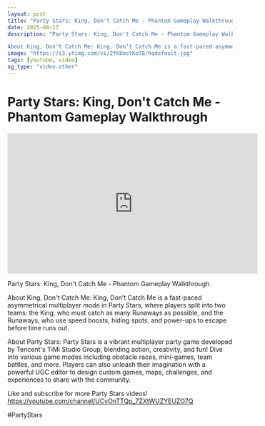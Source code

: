 ```yaml
---
layout: post
title: "Party Stars: King, Don't Catch Me - Phantom Gameplay Walkthrough"
date: 2025-08-17
description: "Party Stars: King, Don't Catch Me - Phantom Gameplay Walkthrough

About King, Don't Catch Me: King, Don’t Catch Me is a fast-paced asymmetrical multipla..."
image: "https://i3.ytimg.com/vi/2fK8mstKoT8/hqdefault.jpg"
tags: [youtube, video]
og_type: "video.other"
---
```


<script type="application/ld+json">
{
  "@context": "http://schema.org",
  "@type": "VideoObject",
  "name": "Party Stars: King, Don't Catch Me - Phantom Gameplay Walkthrough",
  "description": "Party Stars: King, Don't Catch Me - Phantom Gameplay Walkthrough\n\nAbout King, Don't Catch Me: King, Don\u2019t Catch Me is a fast-paced asymmetrical multiplayer mode in Party Stars, where players split into two teams: the King, who must catch as many Runaways as possible, and the Runaways, who use speed boosts, hiding spots, and power-ups to escape before time runs out.\n\nAbout Party Stars: Party Stars is a vibrant multiplayer party game developed by Tencent's TiMi Studio Group, blending action, creativity, and fun! Dive into various game modes including obstacle races, mini-games, team battles, and more. Players can also unleash their imagination with a powerful UGC editor to design custom games, maps, challenges, and experiences to share with the community.\n\nLike and subscribe for more Party Stars videos! https://youtube.com/channel/UCvOnTTQp_7ZXtWUZYEUZO7Q\n\n#PartyStars",
  "thumbnailUrl": "https://i3.ytimg.com/vi/2fK8mstKoT8/hqdefault.jpg",
  "uploadDate": "2025-08-17T12:00:07",
  "embedUrl": "https://www.youtube.com/embed/2fK8mstKoT8",
  "publisher": {
    "@type": "Person",
    "name": "Celo Zaga"
  },
  "mainEntityOfPage": {
    "@type": "WebPage",
    "@id": "https://celozaga.github.io/2025/08/17/party-stars:-king,-don't-catch-me---phantom-gameplay-walkthrough-2fK8mstKoT8.html"
  },
  "duration": "PT0M0S"
}
</script>

<script type="application/ld+json">
{
  "@context": "http://schema.org",
  "@type": "BlogPosting",
  "headline": "Party Stars: King, Don't Catch Me - Phantom Gameplay Walkthrough",
  "image": "https://i3.ytimg.com/vi/2fK8mstKoT8/hqdefault.jpg",
  "publisher": {
    "@type": "Person",
    "name": "Celo Zaga"
  },
  "url": "https://celozaga.github.io/2025/08/17/party-stars:-king,-don't-catch-me---phantom-gameplay-walkthrough-2fK8mstKoT8.html",
  "datePublished": "2025-08-17T12:00:07",
  "dateCreated": "2025-08-17T12:00:07",
  "dateModified": "2025-08-17T12:00:07",
  "description": "Party Stars: King, Don't Catch Me - Phantom Gameplay Walkthrough\n\nAbout King, Don't Catch Me: King, Don\u2019t Catch Me is a fast-paced asymmetrical multipla...",
  "author": {
    "@type": "Person",
    "name": "Celo Zaga"
  },
  "mainEntityOfPage": {
    "@type": "WebPage",
    "@id": "https://celozaga.github.io/2025/08/17/party-stars:-king,-don't-catch-me---phantom-gameplay-walkthrough-2fK8mstKoT8.html"
  }
}
</script>

<h1 class="youtube-post-title">Party Stars: King, Don't Catch Me - Phantom Gameplay Walkthrough</h1>

<iframe width="560" height="315" src="https://www.youtube.com/embed/2fK8mstKoT8" class="youtube-post-embed" frameborder="0" allowfullscreen></iframe>

<p class="youtube-post-description">Party Stars: King, Don't Catch Me - Phantom Gameplay Walkthrough

About King, Don't Catch Me: King, Don’t Catch Me is a fast-paced asymmetrical multiplayer mode in Party Stars, where players split into two teams: the King, who must catch as many Runaways as possible, and the Runaways, who use speed boosts, hiding spots, and power-ups to escape before time runs out.

About Party Stars: Party Stars is a vibrant multiplayer party game developed by Tencent's TiMi Studio Group, blending action, creativity, and fun! Dive into various game modes including obstacle races, mini-games, team battles, and more. Players can also unleash their imagination with a powerful UGC editor to design custom games, maps, challenges, and experiences to share with the community.

Like and subscribe for more Party Stars videos! https://youtube.com/channel/UCvOnTTQp_7ZXtWUZYEUZO7Q

#PartyStars</p>
